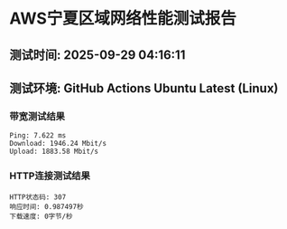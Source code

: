 # AWS宁夏区域网络性能测试报告
## 测试时间: 2025-09-29 04:16:11
## 测试环境: GitHub Actions Ubuntu Latest (Linux)

### 带宽测试结果
```
Ping: 7.622 ms
Download: 1946.24 Mbit/s
Upload: 1883.58 Mbit/s
```

### HTTP连接测试结果
```
HTTP状态码: 307
响应时间: 0.987497秒
下载速度: 0字节/秒
```

